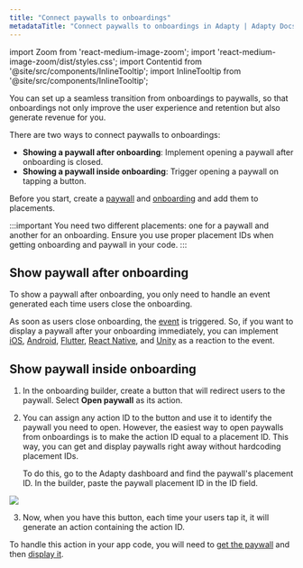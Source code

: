 ```yaml
---
title: "Connect paywalls to onboardings"
metadataTitle: "Connect paywalls to onboardings in Adapty | Adapty Docs"
---
```


import Zoom from 'react-medium-image-zoom';
import 'react-medium-image-zoom/dist/styles.css';
import Contentid from '@site/src/components/InlineTooltip';
import InlineTooltip from '@site/src/components/InlineTooltip';

You can set up a seamless transition from onboardings to paywalls, so that onboardings not only improve the user experience and retention but also generate revenue for you.

There are two ways to connect paywalls to onboardings:

- **Showing a paywall after onboarding**: Implement opening a paywall after onboarding is closed.
- **Showing a paywall inside onboarding**: Trigger opening a paywall on tapping a button.

Before you start, create a [paywall](paywalls.md) and [onboarding](onboardings.md) and add them to placements.

:::important
You need two different placements: one for a paywall and another for an onboarding. Ensure you use proper placement IDs when getting onboarding and paywall in your code.
:::

## Show paywall after onboarding

To show a paywall after onboarding, you only need to handle an event generated each time users close the onboarding.

As soon as users close onboarding, the [event](ios-handling-onboarding-events#closing-onboarding) is triggered. So, if you want to display a paywall after your onboarding immediately, you can implement <InlineTooltip tooltip="getting and displaying a paywall">[iOS](ios-present-paywalls.md), [Android](android-present-paywalls.md), [Flutter](flutter-present-paywalls.md), [React Native](react-native-present-paywalls.md), and [Unity](unity-present-paywalls.md)</InlineTooltip> as a reaction to the event.

## Show paywall inside onboarding


1. In the onboarding builder, create a button that will redirect users to the paywall. Select **Open paywall** as its action.

2. You can assign any action ID to the button and use it to identify the paywall you need to open. However, the easiest way to open paywalls from onboardings is to make the action ID equal to a placement ID. This way, you can get and display paywalls right away without hardcoding placement IDs. 

   To do this, go to the Adapty dashboard and find the paywall's placement ID. In the builder, paste the paywall placement ID in the ID field.

 <Zoom>
   <img src={require('./img/get-paid-in-onboardings2.png').default}
   style={{
   border: '1px solid #727272', /* border width and color */
   width: '700px', /* image width */
   display: 'block', /* for alignment */
   margin: '0 auto' /* center alignment */
   }}
   />
   </Zoom>

   3. Now, when you have this button, each time your users tap it, it will generate an action containing the action ID. 

   To handle this action in your app code, you will need to [get the paywall](fetch-paywalls-and-products.md) and then [display it](ios-quickstart-paywalls.md).